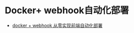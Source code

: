 # Docker+ webhook自动化部署
- [docker + webhook 从零实现前端自动化部署](https://mp.weixin.qq.com/s/oW0F9hmd3Fljg4_QeFQiLQ)
